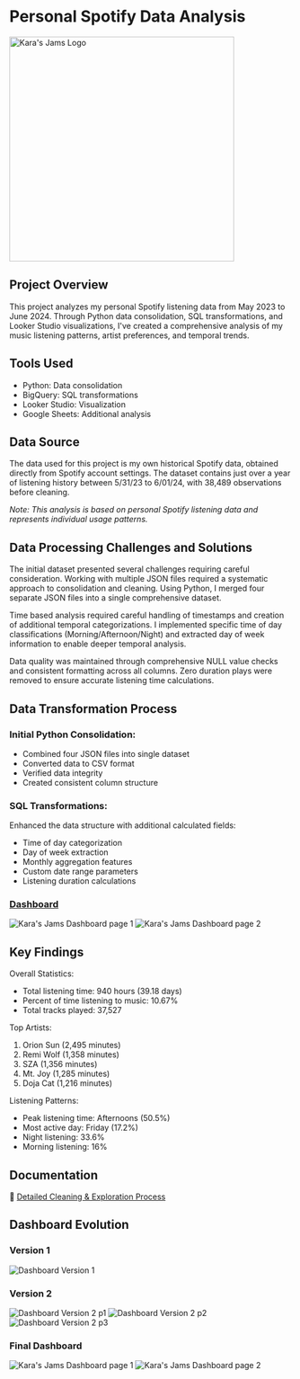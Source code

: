 
 
# Personal Spotify Data Analysis

<img src="(https://github.com/karammulc/Karas-Jams-Case-Study/blob/main/Images/Karas-Jams-Logo-White.png" alt="Kara's Jams Logo" width="400"/>

## Project Overview
This project analyzes my personal Spotify listening data from May 2023 to June 2024. Through Python data consolidation, SQL transformations, and Looker Studio visualizations, I've created a comprehensive analysis of my music listening patterns, artist preferences, and temporal trends.

## Tools Used
- Python: Data consolidation
- BigQuery: SQL transformations
- Looker Studio: Visualization
- Google Sheets: Additional analysis

## Data Source
The data used for this project is my own historical Spotify data, obtained directly from Spotify account settings. The dataset contains just over a year of listening history between 5/31/23 to 6/01/24, with 38,489 observations before cleaning.

*Note: This analysis is based on personal Spotify listening data and represents individual usage patterns.*

## Data Processing Challenges and Solutions
The initial dataset presented several challenges requiring careful consideration. Working with multiple JSON files required a systematic approach to consolidation and cleaning. Using Python, I merged four separate JSON files into a single comprehensive dataset.

Time based analysis required careful handling of timestamps and creation of additional temporal categorizations. I implemented specific time of day classifications (Morning/Afternoon/Night) and extracted day of week information to enable deeper temporal analysis.

Data quality was maintained through comprehensive NULL value checks and consistent formatting across all columns. Zero duration plays were removed to ensure accurate listening time calculations.

## Data Transformation Process
### Initial Python Consolidation:
- Combined four JSON files into single dataset
- Converted data to CSV format
- Verified data integrity
- Created consistent column structure

### SQL Transformations:
Enhanced the data structure with additional calculated fields:
- Time of day categorization
- Day of week extraction
- Monthly aggregation features
- Custom date range parameters
- Listening duration calculations

### [Dashboard](https://public.tableau.com/app/profile/karam/viz/KarasJams/Dashboard1)
![Kara's Jams Dashboard page 1](https://github.com/karammulc/Karas-Jams-Case-Study/blob/main/Images/Final%20Dash%20P1.png)
![Kara's Jams Dashboard page 2](https://github.com/karammulc/Karas-Jams-Case-Study/blob/main/Images/Final%20Dash%20P2.png)

## Key Findings
Overall Statistics:
- Total listening time: 940 hours (39.18 days)
- Percent of time listening to music: 10.67%
- Total tracks played: 37,527

Top Artists:
1. Orion Sun (2,495 minutes)
2. Remi Wolf (1,358 minutes)
3. SZA (1,356 minutes)
4. Mt. Joy (1,285 minutes)
5. Doja Cat (1,216 minutes)

Listening Patterns:
- Peak listening time: Afternoons (50.5%)
- Most active day: Friday (17.2%)
- Night listening: 33.6%
- Morning listening: 16%

## Documentation
📝 [Detailed Cleaning & Exploration Process](https://github.com/karammulc/Karas-Jams-Case-Study/blob/main/Cleaning%20%26%20Exploration.md)

## Dashboard Evolution

### Version 1
![Dashboard Version 1](https://github.com/karammulc/Karas-Jams-Case-Study/blob/main/Images/Version%202.png)

### Version 2
![Dashboard Version 2 p1](https://github.com/karammulc/Karas-Jams-Case-Study/blob/main/Images/Version%201%20P1.jpg)
![Dashboard Version 2 p2](https://github.com/karammulc/Karas-Jams-Case-Study/blob/main/Images/Version%201%20P1.jpg)
![Dashboard Version 2 p3](https://github.com/karammulc/Karas-Jams-Case-Study/blob/main/Images/Version%201%20P3.jpg)

### Final Dashboard
![Kara's Jams Dashboard page 1](https://github.com/karammulc/Karas-Jams-Case-Study/blob/main/Images/Final%20Dash%20P1.png)
![Kara's Jams Dashboard page 2](https://github.com/karammulc/Karas-Jams-Case-Study/blob/main/Images/Final_Dash%20P2.png)
